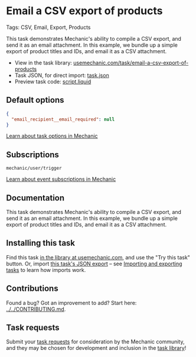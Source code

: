 # Email a CSV export of products

Tags: CSV, Email, Export, Products

This task demonstrates Mechanic's ability to compile a CSV export, and send it as an email attachment. In this example, we bundle up a simple export of product titles and IDs, and email it as a CSV attachment.

* View in the task library: [usemechanic.com/task/email-a-csv-export-of-products](https://usemechanic.com/task/email-a-csv-export-of-products)
* Task JSON, for direct import: [task.json](../../tasks/email-a-csv-export-of-products.json)
* Preview task code: [script.liquid](./script.liquid)

## Default options

```json
{
  "email_recipient__email_required": null
}
```

[Learn about task options in Mechanic](https://docs.usemechanic.com/article/471-task-options)

## Subscriptions

```liquid
mechanic/user/trigger
```

[Learn about event subscriptions in Mechanic](https://docs.usemechanic.com/article/408-subscriptions)

## Documentation

This task demonstrates Mechanic's ability to compile a CSV export, and send it as an email attachment. In this example, we bundle up a simple export of product titles and IDs, and email it as a CSV attachment.

## Installing this task

Find this task [in the library at usemechanic.com](https://usemechanic.com/task/email-a-csv-export-of-products), and use the "Try this task" button. Or, import [this task's JSON export](../../tasks/email-a-csv-export-of-products.json) – see [Importing and exporting tasks](https://docs.usemechanic.com/article/505-importing-and-exporting-tasks) to learn how imports work.

## Contributions

Found a bug? Got an improvement to add? Start here: [../../CONTRIBUTING.md](../../CONTRIBUTING.md).

## Task requests

Submit your [task requests](https://mechanic.canny.io/task-requests) for consideration by the Mechanic community, and they may be chosen for development and inclusion in the [task library](https://tasks.mechanic.dev/)!
